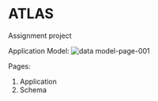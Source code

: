 # ATLAS
Assignment project


Application Model:
![data model-page-001](https://cloud.githubusercontent.com/assets/22346328/22396337/c36698aa-e556-11e6-8a23-d032999fef52.jpg)

Pages:

1) Application
2) Schema

